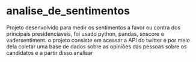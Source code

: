 # analise_de_sentimentos

Projeto desenvolvido para medir os sentimentos a favor ou contra dos principais presidenciaveis, foi usado python, pandas, snscore e vadersentiment. 
o projeto consiste em acessar a API do twitter e por meio dela coletar uma base de dados sobre as opiniões das pessoas sobre os candidatos e a partir disso analisar 
